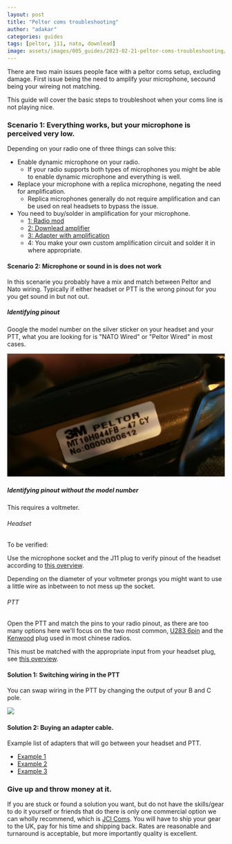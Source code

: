 ```yaml
---
layout: post
title: "Peltor coms troubleshooting"
author: "adakar"
categories: guides
tags: [peltor, j11, nato, downlead]
image: assets/images/005_guides/2023-02-21-peltor-coms-troubleshooting/heading.png
---
```


There are two main issues people face with a peltor coms setup, excluding damage. First issue being the need to amplify your microphone, secound being your wireing not matching.

This guide will cover the basic steps to troubleshoot when your coms line is not playing nice.


### Scenario 1: Everything works, but your microphone is perceived very low.

Depending on your radio one of three things can solve this:
- Enable dynamic microphone on your radio.
	- If your radio supports both types of microphones you might be able to enable dynamic microphone and everything is well.
- Replace your microphone with a replica microphone, negating the need for amplification.
	- Replica microphones generally do not require amplification and can be used on real headsets to bypass the issue.
- You need to buy/solder in amplification for your microphone.
    -  [1: Radio mod](http://www.px-airsoft.com/showroom/model/T0002/templateProductDetails.do?webId=1213907847691&editCurrentLanguage=1213907847692&module=SearchProduct&keyWords=amp&currentPage=1&ParentId=1324666353492015337&productId=1387478681544002075)
    -  [2: Downlead amplifier](http://www.px-airsoft.com/showroom/model/T0002/templateProductDetails.do?webId=1213907847691&editCurrentLanguage=1213907847692&module=SearchProduct&keyWords=amp&currentPage=1&ParentId=1324666353492015337&productId=1429033561572000266)
	-  [3: Adapter with amplification](http://www.px-airsoft.com/showroom/model/T0002/templateProductDetails.do?webId=1213907847691&editCurrentLanguage=1213907847692&module=SearchProduct&keyWords=Amplify+&currentPage=1&ParentId=1324666353492015337&productId=1429033811734000292)
	- 4: You make your own custom amplification circuit and solder it in where appropriate. 



#### Scenario 2: Microphone or sound in is does not work
In this scenarie you probably have a mix and match between Peltor and Nato wiring. Typically if either headset or PTT is the wrong pinout for you you get sound in but not out. 


##### Identifying pinout
Google the model number on the silver sticker on your headset and your PTT, what you are looking for is "NATO Wired" or "Peltor Wired" in most cases.

<div class="image-thumbnail">
	<a href="/assets/images/005_guides/2023-02-21-peltor-coms-troubleshooting/headset.jpg">
		<img src="/assets/images/005_guides/2023-02-21-peltor-coms-troubleshooting/headset.jpg" width="640"/>
		<div class="image-thumbnail-centered"><i class="fa-solid fa-magnifying-glass"></i></div>
	</a>
</div>


##### Identifying pinout without the model number

This requires a voltmeter.

###### Headset
To be verified:

Use the microphone socket and the J11 plug to verify pinout of the headset according to [this overview](https://airsoftnorge.com/Peltor-J11-4pin/).

Depending on the diameter of your voltmeter prongs you might want to use a little wire as inbetween to not mess up the socket.

###### PTT
Open the PTT and match the pins to your radio pinout, as there are too many options here we'll focus on the two most common, [U283 6pin](https://airsoftnorge.com/6pinout/) and the [Kenwood](https://airsoftnorge.com/kenwood-pinout/) plug used in most chinese radios.

This must be matched with the appropriate input from your headset plug, see [this overview](https://airsoftnorge.com/Peltor-J11-4pin/).


#### Solution 1: Switching wiring in the PTT

You can swap wiring in the PTT by changing the output of your B and C pole. 

<div class="image-thumbnail">
	<a href="/assets/images/005_guides/2023-02-21-peltor-coms-troubleshooting/ptt.png">
		<img src="/assets/images/005_guides/2023-02-21-peltor-coms-troubleshooting/ptt.png" width="640"/>
		<div class="image-thumbnail-centered"><i class="fa-solid fa-magnifying-glass"></i></div>
	</a>
</div>

#### Solution 2: Buying an adapter cable.
Example list of adapters that will go between your headset and PTT.
- [Example 1](https://shop.reconbrothers.com/product/3m-peltor-nato-adapter-custom/)
- [Example 2](https://fivefourcommunications.com/product/peltor-wired-to-nato-wiring-adapter/)
- [Example 3](https://sambandsradio.no/alfagear/an-1030/adapter-nexus-peltor-nato-20cm)

### Give up and throw money at it.

If you are stuck or found a solution you want, but do not have the skills/gear to do it yourself or friends that do there is only one commercial option we can wholly recommend, which is [JCI Coms](https://www.facebook.com/profile.php?id=100040638679937). 
You will have to ship your gear to the UK, pay for his time and shipping back. Rates are reasonable and turnaround is acceptable, but more importantly quality is excellent. 